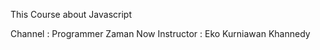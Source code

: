 This Course about Javascript

Channel     : Programmer Zaman Now
Instructor  : Eko Kurniawan Khannedy